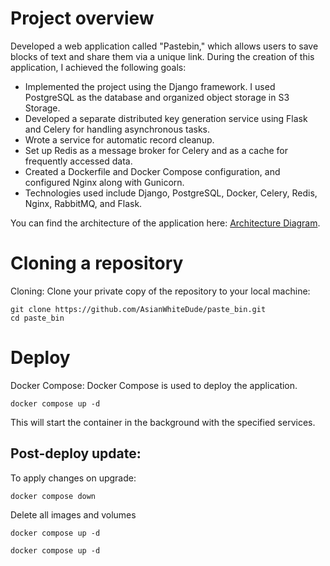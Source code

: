 # Project overview
Developed a web application called "Pastebin," which allows users to save blocks of text and share them via a unique link. During the creation of this application, I achieved the following goals:

- Implemented the project using the Django framework. I used PostgreSQL as the database and organized object storage in S3 Storage.
- Developed a separate distributed key generation service using Flask and Celery for handling asynchronous tasks.
- Wrote a service for automatic record cleanup.
- Set up Redis as a message broker for Celery and as a cache for frequently accessed data.
- Created a Dockerfile and Docker Compose configuration, and configured Nginx along with Gunicorn.
- Technologies used include Django, PostgreSQL, Docker, Celery, Redis, Nginx, RabbitMQ, and Flask.

You can find the architecture of the application here: [Architecture Diagram](https://miro.com/app/board/uXjVKuXjHlw=/).

# Cloning a repository

Cloning: Clone your private copy of the repository to your local machine:

```
git clone https://github.com/AsianWhiteDude/paste_bin.git
cd paste_bin
```

# Deploy
Docker Compose: Docker Compose is used to deploy the application.

```
docker compose up -d
```

This will start the container in the background with the specified services.

## Post-deploy update:

To apply changes on upgrade:

```
docker compose down
```
Delete all images and volumes

```
docker compose up -d
```

```
docker compose up -d
```
